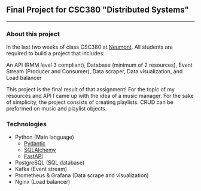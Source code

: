 ## Final Project for CSC380 "Distributed Systems"
---
### About this project

In the last two weeks of class CSC380 at <a href="https://neumont.edu/">Neumont</a>. All students are required to build a project that includes:

An API (RMM level 3 compliant), Database (minimum of 2 resources), Event Stream (Producer and Consumer), Data scraper, Data visualization, and Load balancer

This project is the final result of that assignment! For the topic of my resources and API I came up with the idea of a music manager. For the sake of simplicity, the project consists of creating playlists. CRUD can be preformed on music and playlist objects.

### Technologies
- Python (Main language)
    - <a href="https://docs.pydantic.dev/">Pydantic</a>
    - <a href="https://www.sqlalchemy.org/">SQLAlchemy</a>
    - <a href="https://fastapi.tiangolo.com/">FastAPI</a>
- PostgreSQL (SQL database)
- Kafka (Event stream)
- Prometheus & Grafana (Data scrape and visualization)
- Nginx (Load balancer)